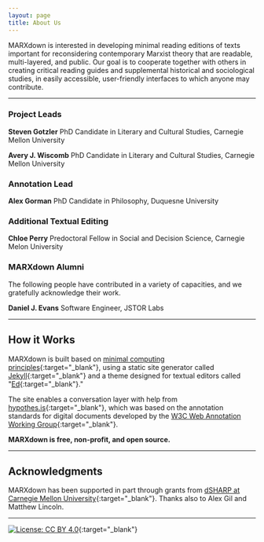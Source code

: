 ```yaml
---
layout: page
title: About Us
---
```


MARXdown is interested in developing minimal reading editions of texts important for reconsidering contemporary Marxist theory that are readable, multi-layered, and public. Our goal is to cooperate together with others in creating critical reading guides and supplemental historical and sociological studies, in easily accessible, user-friendly interfaces to which anyone may contribute.  

* * *

### Project Leads

**Steven Gotzler** PhD Candidate in Literary and Cultural Studies, Carnegie Mellon University

**Avery J. Wiscomb** PhD Candidate in Literary and Cultural Studies, Carnegie Mellon University

### Annotation Lead

**Alex Gorman** PhD Candidate in Philosophy, Duquesne University

### Additional Textual Editing

**Chloe Perry** Predoctoral Fellow in Social and Decision Science, Carnegie Melon University

### MARXdown Alumni

The following people have contributed in a variety of capacities, and we gratefully acknowledge their work.

**Daniel J. Evans** Software Engineer, JSTOR Labs

* * *

## How it Works

MARXdown is built based on [minimal computing principles](http://go-dh.github.io/mincomp/){:target="_blank"}, using a static site generator called [Jekyll](https://jekyllrb.com){:target="_blank"} and a theme designed for textual editors called "[Ed](https://elotroalex.github.io/ed/){:target="_blank"}."

The site enables a conversation layer with help from [hypothes.is](https://web.hypothes.is/about/){:target="_blank"}, which was based on the annotation standards for digital documents developed by the [W3C Web Annotation Working Group](https://www.w3.org/annotation/){:target="_blank"}.

**MARXdown is free, non-profit, and open source.**

* * *


## Acknowledgments

MARXdown has been supported in part through grants from [dSHARP at Carnegie Mellon University](http://dsharp.library.cmu.edu/){:target="_blank"}. Thanks also to Alex Gil and Matthew Lincoln.

* * *

[![License: CC BY 4.0](https://img.shields.io/badge/License-CC%20BY%204.0-lightgrey.svg)](https://creativecommons.org/licenses/by/4.0/){:target="_blank"}

